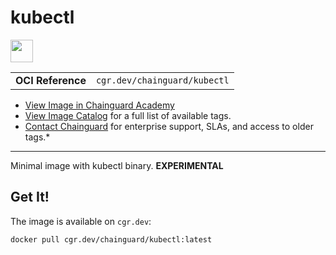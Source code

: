 <!--monopod:start-->
# kubectl

<!--url:start-->
<a href="https://kubernetes.io/docs/reference/kubectl/">
<!--logo:start-->
  <img src="https://storage.googleapis.com/chainguard-academy/logos/kubectl/logo.svg" width="36px" height="36px" />
<!--logo:end-->
</a>
<!--url:end-->

| | |
| - | - |
| **OCI Reference** | `cgr.dev/chainguard/kubectl` |

* [View Image in Chainguard Academy](https://edu.chainguard.dev/chainguard/chainguard-images/reference/kubectl/overview/)
* [View Image Catalog](https://console.enforce.dev/images/catalog) for a full list of available tags.
* [Contact Chainguard](https://www.chainguard.dev/chainguard-images) for enterprise support, SLAs, and access to older tags.*
---
<!--monopod:end-->

<!--overview:start-->
Minimal image with kubectl binary. **EXPERIMENTAL**
<!--overview:end-->

<!--getting:start-->
## Get It!
The image is available on `cgr.dev`:

```
docker pull cgr.dev/chainguard/kubectl:latest
```
<!--getting:end-->

<!--body:start-->
<!--body:end-->
